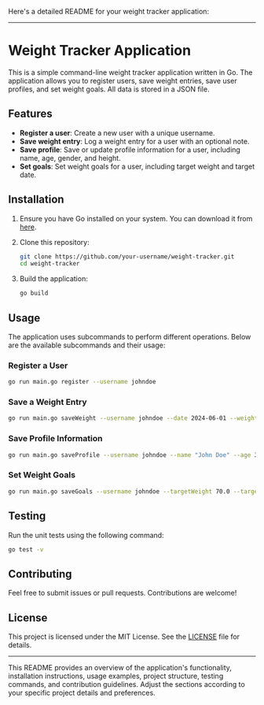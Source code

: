 Here's a detailed README for your weight tracker application:

---

# Weight Tracker Application

This is a simple command-line weight tracker application written in Go. The application allows you to register users, save weight entries, save user profiles, and set weight goals. All data is stored in a JSON file.

## Features

- **Register a user**: Create a new user with a unique username.
- **Save weight entry**: Log a weight entry for a user with an optional note.
- **Save profile**: Save or update profile information for a user, including name, age, gender, and height.
- **Set goals**: Set weight goals for a user, including target weight and target date.

## Installation

1. Ensure you have Go installed on your system. You can download it from [here](https://golang.org/dl/).

2. Clone this repository:

   ```sh
   git clone https://github.com/your-username/weight-tracker.git
   cd weight-tracker
   ```

3. Build the application:

   ```sh
   go build
   ```

## Usage

The application uses subcommands to perform different operations. Below are the available subcommands and their usage:

### Register a User

```sh
go run main.go register --username johndoe
```

### Save a Weight Entry

```sh
go run main.go saveWeight --username johndoe --date 2024-06-01 --weight 75.0 --notes "Morning weight"
```

### Save Profile Information

```sh
go run main.go saveProfile --username johndoe --name "John Doe" --age 30 --gender male --height 180
```

### Set Weight Goals

```sh
go run main.go saveGoals --username johndoe --targetWeight 70.0 --targetDate 2024-12-31
```

## Testing

Run the unit tests using the following command:

```sh
go test -v
```

## Contributing

Feel free to submit issues or pull requests. Contributions are welcome!

## License

This project is licensed under the MIT License. See the [LICENSE](LICENSE) file for details.

---

This README provides an overview of the application's functionality, installation instructions, usage examples, project structure, testing commands, and contribution guidelines. Adjust the sections according to your specific project details and preferences.
